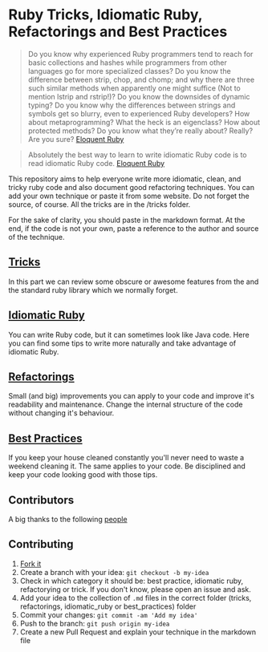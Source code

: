 # Ruby Tricks, Idiomatic Ruby, Refactorings and Best Practices

> Do you know why experienced Ruby programmers tend to reach for basic collections
> and hashes while programmers from other languages go for more specialized classes?
> Do you know the difference between strip, chop, and chomp; and why there are three
> such similar methods when apparently one might suffice (Not to mention lstrip and
> rstrip!)? Do you know the downsides of dynamic typing? Do you know why the differences
> between strings and symbols get so blurry, even to experienced Ruby developers?
> How about metaprogramming? What the heck is an eigenclass? How about
> protected methods? Do you know what they’re really about? Really? Are you sure?
[Eloquent Ruby](http://www.amazon.com/Eloquent-Ruby-Addison-Wesley-Professional/dp/0321584104)

> Absolutely the best way to learn to write idiomatic Ruby code is to read idiomatic Ruby code. [Eloquent Ruby](http://www.amazon.com/Eloquent-Ruby-Addison-Wesley-Professional/dp/0321584104)

This repository aims to help everyone write more idiomatic, clean, and tricky ruby code and also document good refactoring techniques. You can add your own technique or paste it from some website. Do not forget the source, of course. All the tricks are in the /tricks folder.

For the sake of clarity, you should paste in the markdown format. At the end, if the code is not your own, paste a reference to the author and source of the technique.

## [Tricks](tricks.md)

In this part we can review some obscure or awesome features from the and the standard ruby library which we normally forget.

## [Idiomatic Ruby](idiomatic_ruby.md)

You can write Ruby code, but it can sometimes look like Java code. Here you can find some tips to write more naturally and take advantage of idiomatic Ruby.

## [Refactorings](refactorings.md)

Small (and big) improvements you can apply to your code and improve it's readability and maintenance. Change the internal structure of the code without changing it's behaviour.

## [Best Practices](best_practices.md)

If you keep your house cleaned constantly you'll never need to waste a weekend cleaning it. The same applies to your code. Be disciplined and keep your code looking good with those tips.

## Contributors

A big thanks to the following [people](https://github.com/franzejr/best-ruby/graphs/contributors)

## Contributing

1. [Fork it](https://github.com/franzejr/best-ruby)
2. Create a branch with your idea: `git checkout -b my-idea`
3. Check in which category it should be: best practice, idiomatic ruby, refactorying or trick. If you don't know, please open an issue and ask.
4. Add your idea to the collection of `.md` files in the correct folder (tricks, refactorings, idiomatic_ruby or best_practices) folder
5. Commit your changes: `git commit -am 'Add my idea'`
6. Push to the branch: `git push origin my-idea`
7. Create a new Pull Request and explain your technique in the markdown file
